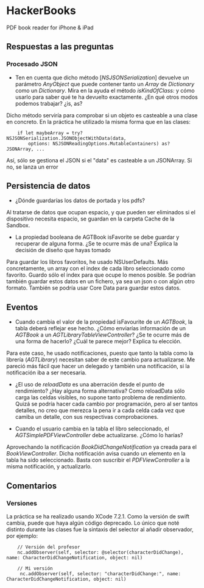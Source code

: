 # HackerBooks
PDF book reader for iPhone &amp; iPad

## Respuestas a las preguntas

### Procesado JSON
* Ten en cuenta que dicho método [*NSJSONSerialization*] devuelve un parámetro *AnyObject* que puede contener tanto un *Array* de *Dictionary* como un *Dictionary*. Mira en la ayuda el método *isKindOfClass:* y cómo usarlo para saber qué te ha devuelto exactamente. ¿En qué otros modos podemos trabajar? ¿is, as?

Dicho método serviría para comprobar si un objeto es casteable a una clase en concreto. En la práctica he utilizado la misma forma que en las clases:

		if let maybeArray = try? NSJSONSerialization.JSONObjectWithData(data,
        	options: NSJSONReadingOptions.MutableContainers) as? JSONArray, ...

Así, sólo se gestiona el JSON si el "data" es casteable a un JSONArray. Si no, se lanza un error

## Persistencia de datos
* ¿Dónde guardarías los datos de portada y los pdfs?

Al tratarse de datos que ocupan espacio, y que pueden ser eliminados si el dispositivo necesita espacio, se guardan en la carpeta Cache de la Sandbox.

* La propiedad booleana de AGTBook isFavorite se debe guardar y recuperar de alguna forma. ¿Se te ocurre más de una? Explica la decisión de diseño que hayas tomado

Para guardar los libros favoritos, he usado NSUserDefaults. Más concretamente, un array con el index de cada libro seleccionado como favorito. Guardo sólo el index para que ocupe lo menos posible.
Se podrían también guardar estos datos en un fichero, ya sea un json o con algún otro formato.
También se podría usar Core Data para guardar estos datos.

## Eventos

* Cuando cambia el valor de la propiedad isFavourite de un *AGTBook*, la tabla deberá reflejar ese hecho. ¿Cómo enviarías información de un *AGTBook* a un *AGTLibraryTableViewController*? ¿Se te ocurre más de una forma de hacerlo? ¿Cuál te parece mejor? Explica tu elección.

Para este caso, he usado notificaciones, puesto que tanto la tabla como la librería (*AGTLibrary*) necesitan saber de este cambio para actualizarse. Me pareció más fácil que hacer un delegado y también una notificación, si la notificación iba a ser necesaria.

* ¿El uso de *reloadData* es una aberración desde el punto de rendimiento? ¿Hay alguna forma alternativa?
Como reloadData sólo carga las celdas visibles, no supone tanto problema de rendimiento. Quizá se podría hacer cada cambio por programación, pero al ser tantos detalles, no creo que merezca la pena ir a cada celda cada vez que camiba un detalle, con sus respectivas comprobaciones.

* Cuando el usuario cambia en la tabla el libro seleccionado, el *AGTSimplePDFViewController* debe actualizarse. ¿Cómo lo harías?

Aprovechando la notificación *BookDidChangeNotification* ya creada para el *BookViewController*. Dicha notificación avisa cuando un elemento en la tabla ha sido seleccionado. Basta con suscribir el *PDFViewController* a la misma notificación, y actualizarlo.

## Comentarios

### Versiones

La práctica se ha realizado usando XCode 7.2.1. Como la versión de swift cambia, puede que haya algún código deprecado. Lo único que noté distinto durante las clases fue la sintaxis del selector al añadir observador, por ejemplo:

		// Versión del profesor
		nc.addObserver(self, selector: @selector(characterDidChange), name: CharacterDidChangeNotification, object: nil)

		// Mi versión
		 nc.addObserver(self, selector: "characterDidChange:", name: CharacterDidChangeNotification, object: nil)